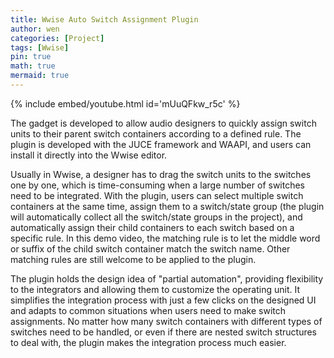 ```yaml
---
title: Wwise Auto Switch Assignment Plugin
author: wen
categories: [Project]
tags: [Wwise]
pin: true
math: true
mermaid: true
---
```


{% include embed/youtube.html id='mUuQFkw_r5c' %}

The gadget is developed to allow audio designers to quickly assign switch units to their parent switch 
containers according to a defined rule. The plugin is developed with the JUCE framework and WAAPI, 
and users can install it directly into the Wwise editor.

Usually in Wwise, a designer has to drag the switch units to the switches one by one, which is 
time-consuming when a large number of switches need to be integrated. With the plugin, users can 
select multiple switch containers at the same time, assign them to a switch/state group (the plugin 
will automatically collect all the switch/state groups in the project), and automatically assign their 
child containers to each switch based on a specific rule. In this demo video, the matching rule is to 
let the middle word or suffix of the child switch container match the switch name. Other matching rules
are still welcome to be applied to the plugin.

The plugin holds the design idea of "partial automation", providing flexibility to the integrators 
and allowing them to customize the operating unit. It simplifies the integration process with just a 
few clicks on the designed UI and adapts to common situations when users need to make switch 
assignments. No matter how many switch containers with different types of switches need to be handled, 
or even if there are nested switch structures to deal with, the plugin makes the integration process 
much easier.

